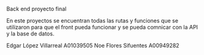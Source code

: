 Back end proyecto final

En este proyectos se encuentran todas las rutas y funciones que se utilizaron para que el front pueda funcionar y se pueda comnicar 
con la API y la base de datos.

Edgar López Villarreal A01039505
Noe Flores Sifuentes A00949282

